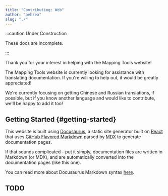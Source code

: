 ```yaml
---
title: "Contributing: Web"
author: "aehrea"
slug: "./"
---
```


:::caution Under Construction

These docs are incomplete.

:::

Thank you for your interest in helping with the Mapping Tools website!

The Mapping Tools website is currently looking for assistance with translating documentation. If you're willing to help out, it would be greatly appreciated!

We're currently focusing on getting Chinese and Russian translations, if possible, but if you know another language and would like to contribute, we'll be happy to add it too!

## Getting Started {#getting-started}

This website is built using [Docusaurus](https://v2.docusaurus.io/), a static site generator built on [React](https://reactjs.org/) that uses [GitHub Flavored Markdown](https://guides.github.com/features/mastering-markdown/) parsed by [MDX](https://mdxjs.com/) to generate documentation pages.

If that sounds complicated - put it simply, documentation files are written in Markdown (or MDX), and are automatically converted into the documentation pages (like this one).

You can read more about Docusaurus Markdown syntax [here](https://v2.docusaurus.io/docs/markdown-features/).

## TODO